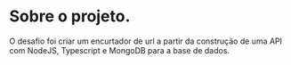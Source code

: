 # Sobre o projeto.
O desafio foi criar um encurtador de url a partir da construção de uma API com 
NodeJS, Typescript e MongoDB para a base de dados.